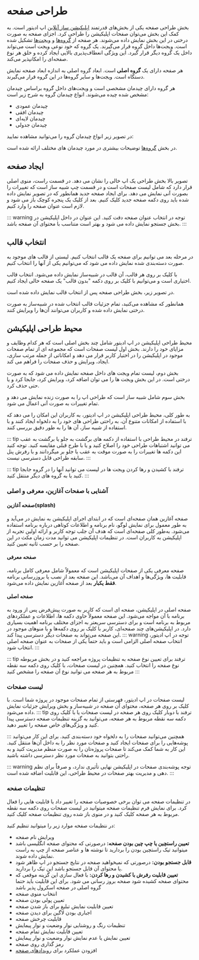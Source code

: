 # طراحی صفحه

بخش طراحی صفحه یکی از بخش‌های قدرتمند [اپلیکیشن ساز آنلاین](https://appeditor.ir) اپ ادیتور است.
 به کمک این بخش می‌توان صفحات اپلیکیشن را طراحی کرد. اجزای صفحه به صورت درختی در این بخش نمایش داده می‌شوند. 
 هر صفحه از 
 [گروه‌ها](widgets/group.md) و [ویجت‌ها](widgets/) تشکیل شده است. 
 ویجت‌ها داخل گروه قرار می‌گیرند. یک گروه که خود نوعی ویجت است می‌تواند داخل یک گروه دیگر قرار گیرد. 
 این ویژگی انعطاف‌پذیری بالایی ایجاد کرده و خلق هر نوع صفحه‌ای را امکانپذیر می‌کند.
  
  هر صفحه دارای یک **گروه اصلی** است. ابعاد گروه اصلی به اندازه ابعاد صفحه نمایش دستگاه است. ویجت‌ها و سایر گروه‌ها در این گروه قرار می‌گیرند.
  
 هر گروه دارای چیدمان مشخصی است و ویجت‌های داخل گروه براساس چیدمان مشخص شده چیده می‌شوند. انواع چیدمان گروه به شرح زیر است:
 
+ چیدمان عمودی
+ چیدمان افقی
+ چیدمان لایه‌ای
+ چیدمان جدولی


در تصویر زیر انواع چیدمان گروه را می‌توانید مشاهده نمایید:
  
  
در بخش [گروه‌ها](/application-design/widgets/group.md) توضیحات بیشتری در مورد چیدمان های مختلف ارائه شده است. 

## ایجاد صفحه

تصویر بالا بخش طراحی یک اپ خالی را نشان می دهد.
 در قسمت راست، منوی اصلی قرار دارد که شامل لیست صفحات است و در قسمت چپ شبیه ساز است که تغییرات را بصورت آنی نمایش می دهد.
 برای ایجاد صفحه جدید همانطور که در تصویر نمایش داده شده باید روی دکمه صفحه جدید کلیک کنیم. 
 بعد از کلیک یک پنجره کوچک باز می شود و لازم است عنوان صفحه را وارد کنیم. 
 
::: warning توجه
در انتخاب عنوان صفحه دقت کنید. این عنوان در داخل اپلیکیشن در بخش جستجو نمایش داده می شود و بهتر است متناسب با محتوای آن صفحه باشد.
:::

## انتخاب قالب

در مرحله بعد می توانیم برای صفحه یک قالب انتخاب کنیم. لیستی از قالب های موجود به صورت دسته‌بندی شده نمایش داده می شود که می‌توانیم یکی از آنها را انتخاب کنیم. 


با کلیک بر روی هر قالب، آن قالب در شبیه‌ساز نمایش داده می‌شود. انتخاب قالب اختیاری است و می‌توانیم با کلیک بر روی دکمه "بدون قالب" یک صفحه خالی ایجاد کنیم.

در تصویر زیر، بخش طراحی صفحه پس از انتخاب قالب نمایش داده شده است.

همانطور که مشاهده می‌کنید، تمام جزئیات قالب انتخاب شده در شبیه‌ساز به صورت درختی نمایش داده شده و کاربران می‌توانند آن‌ها را ویرایش کنند.



## محیط طراحی اپلیکیشن


محیط طراحی اپلیکیشن در اپ ادیتور شامل چند بخش اصلی است که هر کدام وظایف و مزایای خود را دارند. بخش اول لیست صفحات است که مجموعه ای از تمام صفحات موجود در اپلیکیشن را در اختیار کاربر قرار می دهد و امکاناتی از جمله مرتب سازی، ایجاد، ویرایش و حذف صفحات را فراهم می کند.

 بخش دوم، لیست تمام ویجت های داخل صفحه نمایش داده می شود که به صورت درختی است. در این بخش ویجت ها را می توان اضافه کرد، ویرایش کرد، جابجا کرد و یا حتی حذف کرد.

بخش سوم شامل شبیه ساز است که طراحی اپ را به صورت زنده نمایش می دهد و تمام تغییرات به صورت آنی اعمال می شود.

به طور کلی، محیط طراحی اپلیکیشن در اپ ادیتور، به کاربران این امکان را می دهد که با استفاده از امکانات متنوع آن، به راحتی طراحی های خود را به دلخواه ایجاد کنند و با استفاده از شبیه ساز، آن ها را به طور دقیق بررسی کنند.

::: tip ترفند
در محیط طراحی با استفاده از دکمه های برگشت به جلو یا برگشت به عقب می توانید اشتباهات طراحی خود را اصلاح کنید و یا با طرح قبلی مقایسه کنید.
توجه کنید این دکمه ها تغییرات را به صورت موقت به عقب یا جلو بر میگردانند و با رفرش پنل سابقه طراحی قابل دسترسی نیست.
:::

::: tip ترفند
با کشیدن و رها کردن ویجت ها در لیست می توانید آنها را در گروه جابجا کنید یا به گروه های دیگر منتقل کنید.
:::

### آشنایی با صفحات آغازین، معرفی و اصلی

#### صفحه آغازین(splash)
صفحه آغازین همان صفحه‌ای است که در ابتدای اجرای اپلیکیشن به نمایش در می‌آید و به طور معمول برای نمایش لوگو، نام برنامه و اطلاعات کوتاهی درباره برنامه استفاده می‌شود. به‌طور کلی صفحه‌ای است که هدف آن جلب توجه کاربر و ارائه اولین تجربه از اپلیکیشن به کاربران است. در تنظیمات اپلیکیشن می توانید مدت زمان مکث در این صفحه را بر حسب ثانیه تعیین کنید.

#### صفحه معرفی
صفحه معرفی یکی از صفحات اپلیکیشن است که معمولاً شامل معرفی کامل برنامه، قابلیت ها، ویژگی‌ها و اهداف آن می‌باشد. این صفحه بعد از نصب یا بروزرسانی برنامه **فقط یکبار** بعد از صفحه آغازین نمایش داده می‌شود.

#### صفحه اصلی
صفحه اصلی در اپلیکیشن، صفحه ای است که کاربر به صورت پیش‌فرض پس از ورود به برنامه با آن مواجه می‌شود. این صفحه معمولاً حاوی دکمه ها، اطلاعات و عملکردهای مربوط به برنامه است و برای دسترسی سریعتر به اجزای مختلف برنامه اهمیت بسیاری دارد. در اپلیکیشن‌های چند صفحه‌ای، کاربر با کلیک بر روی دکمه‌ها و یا منوهای موجود در این صفحه می‌تواند به صفحات دیگر دسترسی پیدا کند.
::: warning توجه
در اپ ادیتور، انتخاب صفحه اصلی الزامی است و باید حتماً یکی از صفحات به عنوان صفحه اصلی انتخاب شود.
:::

::: tip ترفند
برای تعیین نوع صفحه به تنظیمات پروژه مراجعه کنید و در بخش مربوطه نوع صفحه را انتخاب کنید. همچنین در لیست صفحات، با کلیک روی دکمه سه نقطه مربوط به هر صفحه می توانید نوع آن صفحه را مشخص کنید
:::

### لیست صفحات
لیست صفحات در اپ ادیتور، فهرستی از تمام صفحات موجود در پروژه شما است. با کلیک بر روی هر صفحه، محتوای آن صفحه در شبیه‌ساز و بخش ویرایش جزئیات نمایش داده می‌شود.
::: tip ترفند
با دوبار کلیک روی هر صفحه در لیست صفحات یا با کلیک روی دکمه سه نقطه مربوط به هر صفحه، می‌توانید به گزینه تنظیمات صفحه دسترسی پیدا کنید و ویژگی‌های خاص صفحه را تغییر دهید.

:::
همچنین می‌توانید صفحات را به دلخواه خود دسته‌بندی کنید. برای این کار می‌توانید پوشه‌هایی را برای صفحات ایجاد کنید و صفحات مورد نظر را به داخل آن‌ها منتقل کنید. این کار به شما کمک می‌کند تا صفحات پروژه‌تان را به صورت منظم مدیریت کنید و به راحتی بتوانید به صفحات مورد نظر دسترسی داشته باشید.

::: warning  توجه
پوشه‌بندی صفحات در اپلیکیشن نهایی تأثیری ندارد، و صرفاً برای نظم دهی و مدیریت بهتر صفحات در محیط طراحی، این قابلیت اضافه شده است.
:::

### تنظیمات صفحه
در تنظیمات صفحه می توان برخی خصوصیات صفحه را تغییر داد یا قابلیت هایی را فعال کرد. برای نمایش فرم تنظیمات صفحه میتوانید در لیست صفحات روی دکمه سه نقطه مربوط به هر صفحه کلیک کنید و در منوی باز شده روی تنظیمات صفحه کلیک کنید. 


در نتظیمات صفحه موارد زیر را میتوانید تنظیم کنید:
- ویرایش نام صفحه
- **تعیین راستچین یا چپ چین بودن صفحه:** درصورتی که محتوای صفحه انگلیسی باشد میتوانید تیک راستچین بودن را بردارید تا نوشته ها و عناصر صفحه از چپ به راست نمایش داده شوند.
- **قابل جستجو بودن:** درصورتی که نمیخواهید صفحه در نتایج جستجو در اپ ظاهر شود یا محتوای آن قابل جستجو باشد این تیک را بردارید.
- **تعیین قابلیت رفرش با کشیدن و رها کردن:** با فعال سازی این گزینه موقعی که محتوای صفحه کشیده شود صفحه بروز رسانی می شود. برای این قابلیت باید حتما گروه اصلی در صفحه اسکرول پذیر باشد
- انتخاب منوی صفحه
- تعیین پولی بودن صفحه
- تعیین قابلیت نمایش تبلیغ برای باز شدن صفحه
- اجباری بودن لاگین برای دیدن صفحه
- قابلیت چرخش صفحه
- تنظیمات رنگ و روشنایی نوار وضعیت و نوار پیمایش
- تعیین قابلیت نمایش تمام صفحه
- تعیین نمایش یا عدم نمایش نوار وضعیت و نوار پیمایش
- رمز گذاری روی صفحه
- افزودن عملکرد برای [رویدادهای صفحه](/application-design/events/)



